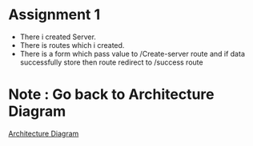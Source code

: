 # Assignment 1

- There i created Server.
- There is routes which i created.
- There is a form which pass value to /Create-server route and if data successfully store then route redirect to /success route 

# Note : Go back to Architecture Diagram

[Architecture Diagram](../../Node%20Architecture/Architecture_Diagram.md)
